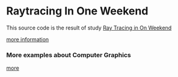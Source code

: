 # Raytracing In One Weekend

This source code is the result of study [Ray Tracing in On Weekend ](https://github.com/petershirley/raytracinginoneweekend)


[more information](http://in1weekend.blogspot.com/2016/01/ray-tracing-in-one-weekend.html)

### More examples about Computer Graphics

[more](https://github.com/NelsonBilber/ComputerGraphics)